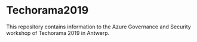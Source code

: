 # Techorama2019
This repository contains information to the Azure Governance and Security workshop of Techorama 2019 in Antwerp.
